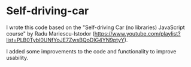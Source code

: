 # Self-driving-car

I wrote this code based on the "Self-driving Car (no libraries) JavaScript course" by Radu Mariescu-Istodor (https://www.youtube.com/playlist?list=PLB0Tybl0UNfYoJE7ZwsBQoDIG4YN9ptyY).

I added some improvements to the code and functionality to improve usability.

